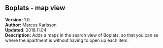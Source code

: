 <html>
    <head>
    </head>
    <body>
        <h2>Boplats - map view</h2>
        <div><b>Version:</b> 1.0</div>
        <div><b>Author:</b> Marcus Karlsson</div>
        <div><b>Updated:</b> 2018.11.04</div>
        <div><b>Description:</b> Adds a maps in the search view of Boplats, so that you can se where the apartment is without having to open up each item.</div>
    </body>
</html>